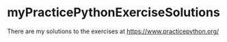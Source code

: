 # myPracticePythonExerciseSolutions
There are my solutions to the exercises at https://www.practicepython.org/ 
